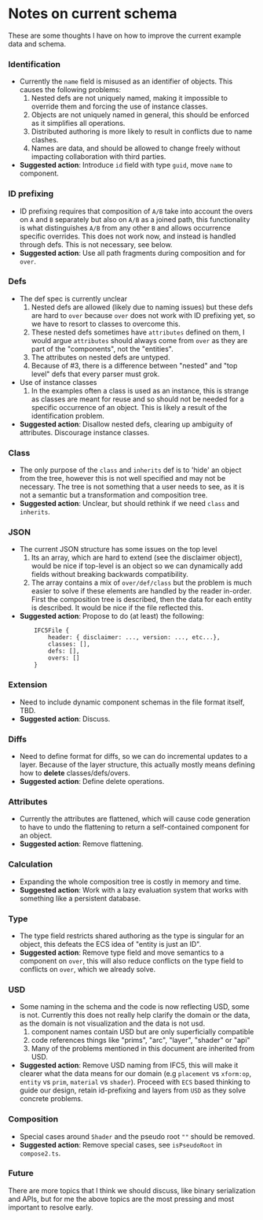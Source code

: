 

# Notes on current schema

These are some thoughts I have on how to improve the current example data and schema. 

### Identification
* Currently the `name` field is misused as an identifier of objects. This causes the following problems:
    1. Nested defs are not uniquely named, making it impossible to override them and forcing the use of instance classes.
    2. Objects are not uniquely named in general, this should be enforced as it simplifies all operations.
    3. Distributed authoring is more likely to result in conflicts due to name clashes.
    4. Names are data, and should be allowed to change freely without impacting collaboration with third parties.
* **Suggested action**: Introduce `id` field with type `guid`, move `name` to component.

### ID prefixing
* ID prefixing requires that composition of `A/B` take into account the overs on `A` and `B` separately but also on `A/B` as a joined path, this functionality is what distinguishes `A/B` from any other `B` and allows occurrence specific overrides. This does not work now, and instead is handled through defs. This is not necessary, see below.
* **Suggested action**: Use all path fragments during composition and for `over`.

### Defs
* The def spec is currently unclear
    1. Nested defs are allowed (likely due to naming issues) but these defs are hard to `over` because `over` does not work with ID prefixing yet, so we have to resort to classes to overcome this. 
    2. These nested defs sometimes have `attributes` defined on them, I would argue `attributes` should always come from `over` as they are part of the "components", not the "entities".
    3. The attributes on nested defs are untyped.
    4. Because of #3, there is a difference between "nested" and "top level" defs that every parser must grok.
* Use of instance classes
    1. In the examples often a class is used as an instance, this is strange as classes are meant for reuse and so should not be needed for a specific occurrence of an object. This is likely a result of the identification problem.
* **Suggested action**: Disallow nested defs, clearing up ambiguity of attributes. Discourage instance classes.

### Class
* The only purpose of the `class` and `inherits` def is to 'hide' an object from the tree, however this is not well specified and may not be necessary. The tree is not something that a user needs to see, as it is not a semantic but a transformation and composition tree.
* **Suggested action**: Unclear, but should rethink if we need `class` and `inherits`.

### JSON
* The current JSON structure has some issues on the top level
    1. Its an array, which are hard to extend (see the disclaimer object), would be nice if top-level is an object so we can dynamically add fields without breaking backwards compatibility.
    2. The array contains a mix of `over/def/class` but the problem is much easier to solve if these elements are handled by the reader in-order. First the composition tree is described, then the data for each entity is described. It would be nice if the file reflected this.
* **Suggested action**: Propose to do (at least) the following:
    ```
        IFC5File {
            header: { disclaimer: ..., version: ..., etc...},
            classes: [],
            defs: [],
            overs: []
        }
    ```
### Extension
* Need to include dynamic component schemas in the file format itself, TBD.
* **Suggested action**: Discuss.

### Diffs
* Need to define format for diffs, so we can do incremental updates to a layer. Because of the layer structure, this actually mostly means defining how to **delete** classes/defs/overs.
* **Suggested action**: Define delete operations.

### Attributes
* Currently the attributes are flattened, which will cause code generation to have to undo the flattening to return a self-contained component for an object.
* **Suggested action**: Remove flattening.

### Calculation
* Expanding the whole composition tree is costly in memory and time. 
* **Suggested action**: Work with a lazy evaluation system that works with something like a persistent database.

### Type
* The type field restricts shared authoring as the type is singular for an object, this defeats the ECS idea of "entity is just an ID".
* **Suggested action**: Remove type field and move semantics to a component on `over`, this will also reduce conflicts on the type field to conflicts on `over`, which we already solve.

### USD
* Some naming in the schema and the code is now reflecting USD, some is not. Currently this does not really help clarify the domain or the data, as the domain is not visualization and the data is not usd.
    1. component names contain USD but are only superficially compatible
    2. code references things like "prims", "arc", "layer", "shader" or "api"
    3. Many of the problems mentioned in this document are inherited from USD.
* **Suggested action**: Remove USD naming from IFC5, this will make it clearer what the data means for our domain (e.g `placement` vs `xform:op`, `entity` vs `prim`, `material` vs `shader`). Proceed with `ECS` based thinking to guide our design, retain id-prefixing and layers from `USD` as they solve concrete problems.

### Composition
* Special cases around `Shader` and the pseudo root `""` should be removed.
* **Suggested action**: Remove special cases, see `isPseudoRoot` in `compose2.ts`.


### Future
There are more topics that I think we should discuss, like binary serialization and APIs, but for me the above topics are the most pressing and most important to resolve early.
